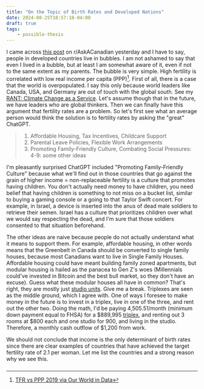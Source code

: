 ```yaml
---
title: "On the Topic of Birth Rates and Developed Nations"
date: 2024-08-25T18:57:18-04:00
draft: true
tags:
    - possible-thesis
---
```


I came across [this post](https://www.reddit.com/r/AskACanadian/comments/1eypxcp/if_canada_wants_to_increase_the_population_then/) on r/AskACanadian yesterday and I have to say, people in developed countries live in bubbles. I am not ashamed to say that even I lived in a bubble, but at least I am somewhat aware of it, even if not to the same extent as my parents. The bubble is very simple. High fertility is correlated with low real income per capita (PPP)[^1]. First of all, there is a case that the world is overpopulated. I say this only because world leaders like Canada, USA, and Germany are out of touch with the global south. See my [RANT: Climate Change as a Service](/posts/climate-change-as-a-service). Let's assume though that in the future, we have leaders who are global thinkers. Then we can finally have this argument that fertility rates are a problem. So let's first see what an average person would think the solution is to fertility rates by asking the "great" ChatGPT.

> 1. Affordable Housing, Tax Incentives, Childcare Support
> 2. Parental Leave Policies, Flexible Work Arrangements
> 3. Promoting Family-Friendly Culture, Combating Social Pressures:
> 4-9: some other ideas

I'm pleasantly surprised ChatGPT included "Promoting Family-Friendly Culture" because what we'll find out in those countries that go against the grain of higher income = non-replaceable fertility is a culture that promotes having children. You don't actually need money to have children, you need belief that having children is something to not miss on a bucket list, similar to buying a gaming console or a going to that Taylor Swift concert. For example, in Israel, a device is inserted into the anus of dead male soldiers to retrieve their semen. Israel has a culture that prioritizes children over what we would say respecting the dead, and I'm sure that those soldiers consented to that situation beforehand.

The other ideas are naive because people do not actually understand what it means to support them. For example, affordable housing, in other words means that the Greenbelt in Canada should be converted to single family houses, because most Canadians want to live in Single Family Houses. Affordable housing could have meant building family zoned apartments, but modular housing is hailed as the panacea to Gen Z's woes (Millennials could've invested in Bitcoin and the best bull market, so they don't have an excuse). Guess what these modular houses all have in common? That's right, they are mostly just [studio units](https://www.toronto.ca/community-people/housing-shelter/affordable-housing-developments/modular-housing-initiative/). Give me a break. Triplexes are seen as the middle ground, which I agree with. One of ways I foresee to make money in the future is to invest in a triplex, live in one of the three, and rent out the other two. Doing the math, I'd be paying 4,505.51/month (minimum down payment equal to FHSA) for a $889,995 [triplex](https://www.realtor.ca/real-estate/27226833/211-raglan-road-kingston), and renting out 3 rooms at $800 each and one studio for 900, and living in the studio. Therefore, a monthly cash outflow of $1,200 from work.

We should not conclude that income is the only determinant of birth rates since there are clear examples of countries that have achieved the target fertility rate of 2.1 per woman. Let me list the countries and a strong reason why we see this.

###

[^1]: [TFR vs PPP 2019 via Our World in Data](https://ourworldindata.org/grapher/children-per-woman-fertility-rate-vs-level-of-prosperity)
